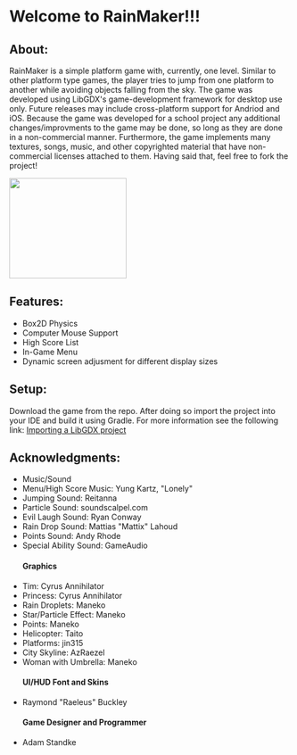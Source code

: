 <html>
<body>
<h1>Welcome to RainMaker!!!</h1>
  <div>
  <h2>About:</h2> 
    <p>RainMaker is a simple platform game with, currently, one level. Similar to other platform type games, the player
    tries to jump from one platform to another while avoiding objects falling from the sky. The game was developed using
    LibGDX's game-development framework for desktop use only. Future releases may include cross-platform support for Andriod 
    and iOS. Because the game was developed for a school project any additional changes/improvments to the game may be done, so long as they are done in a non-commercial manner. Furthermore, the game implements many textures, songs, music, and other copyrighted material that have non-commercial licenses attached to them. Having said that, feel free to fork the project!</p>
<a href="https://youtu.be/4pv1b3Cy2k4">
<img src="https://i.ytimg.com/vi/4pv1b3Cy2k4/hqdefault.jpg"  width="210" height="180" border="0">
</a>
 </div>
 <div>
  <h2>Features:</h2>
    <p>
      <ul>
        <li>Box2D Physics</li>
        <li>Computer Mouse Support </li>
        <li>High Score List</li> 
        <li>In-Game Menu</li>
        <li>Dynamic screen adjusment for different display sizes</li>
      </ul>
   </p>
  </div>
  <div>
  <h2>Setup:</h2>
     <p>Download the game from the repo. After doing so import the project into your IDE and build it using Gradle. For more information see the following link: <a href="https://libgdx.badlogicgames.com/documentation/gettingstarted/Importing%20into%20IDE.html#eclipse">Importing a LibGDX project</a> </p>
  </div>
  <div>
  <h2>Acknowledgments:</h2>
     <p>
        <ul>
        <li>Music/Sound</li>
        <li>Menu/High Score Music: Yung Kartz, "Lonely"</li>
        <li>Jumping Sound: Reitanna</li>
        <li>Particle Sound: soundscalpel.com</li> 
        <li>Evil Laugh Sound: Ryan Conway</li>
        <li>Rain Drop Sound: Mattias "Mattix" Lahoud</li>
        <li>Points Sound: Andy Rhode</li>
        <li>Special Ability Sound: GameAudio</li>
        </ul>
        <ul>
        <h4>Graphics</h4> 
        <li>Tim: Cyrus Annihilator</li>
        <li>Princess: Cyrus Annihilator</li>
        <li>Rain Droplets: Maneko</li>
        <li>Star/Particle Effect: Maneko</li>
        <li>Points: Maneko</li> 
        <li>Helicopter: Taito</li>
        <li>Platforms: jin315</li>
        <li>City Skyline: AzRaezel</li>
        <li>Woman with Umbrella: Maneko</li>
        </ul>
         <ul>
         <h4>UI/HUD Font and Skins</h4>
         <li> Raymond "Raeleus" Buckley</li>
         </ul>
         <ul>
        <h4>Game Designer and Programmer</h4> 
        <li>Adam Standke</li>
    </ul> 
    </p>
  </div>
</body>
</html>

